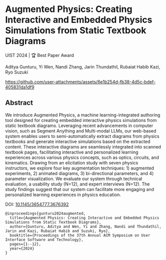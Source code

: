 # Augmented Physics: Creating Interactive and Embedded Physics Simulations from Static Textbook Diagrams
UIST 2024 | 🏆 Best Paper Award

Aditya Gunturu, Yi Wen, Nandi Zhang, Jarin Thundathil, Rubaiat Habib Kazi, Ryo Suzuki

https://github.com/user-attachments/assets/6e1b254d-fb38-4d5c-bdef-405831da1df9



## Abstract
We introduce Augmented Physics, a machine learning-integrated authoring tool designed for creating embedded interactive physics simulations from static textbook diagrams. Leveraging recent advancements in computer vision, such as Segment Anything and Multi-modal LLMs, our web-based system enables users to semi-automatically extract diagrams from physics textbooks and generate interactive simulations based on the extracted content. These interactive diagrams are seamlessly integrated into scanned textbook pages, facilitating interactive and personalized learning experiences across various physics concepts, such as optics, circuits, and kinematics. Drawing from an elicitation study with seven physics instructors, we explore four key augmentation techniques: 1) augmented experiments, 2) animated diagrams, 3) bi-directional parameters, and 4) parameter visualization. We evaluate our system through technical evaluation, a usability study (N=12), and expert interviews (N=12). The study findings suggest that our system can facilitate more engaging and personalized learning experiences in physics education.

DOI: [10.1145/3654777.3676392](https://dl.acm.org/doi/abs/10.1145/3654777.3676392?casa_token=IR8Ga54XCoYAAAAA:40ScEDuOZPn64ApTaMihwom1rzs-ylQYLpvRfiPGldosE-m48FyBL8fBXSjuaWpSFnk6xCzUC4Pj)

``` Use this to cite our paper
@inproceedings{gunturu2024augmented,
  title={Augmented Physics: Creating Interactive and Embedded Physics Simulations from Static Textbook Diagrams},
  author={Gunturu, Aditya and Wen, Yi and Zhang, Nandi and Thundathil, Jarin and Kazi, Rubaiat Habib and Suzuki, Ryo},
  booktitle={Proceedings of the 37th Annual ACM Symposium on User Interface Software and Technology},
  pages={1--12},
  year={2024}
}
```
